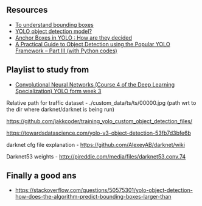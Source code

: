 ## Resources

- <a href="https://towardsdatascience.com/yolo-you-only-look-once-3dbdbb608ec4">To understand bounding boxes</a>
- <a href="https://stackoverflow.com/questions/43087832/yolo-object-detection-model">YOLO object detection model?</a>
- <a href="https://stackoverflow.com/questions/52710248/anchor-boxes-in-yolo-how-are-they-decided">Anchor Boxes in YOLO : How are they decided</a>
- <a href="https://www.analyticsvidhya.com/blog/2018/12/practical-guide-object-detection-yolo-framewor-python/">A Practical Guide to Object Detection using the Popular YOLO Framework – Part III (with Python codes)</a>


## Playlist to study from
- <a href="https://www.youtube.com/playlist?list=PLkDaE6sCZn6Gl29AoE31iwdVwSG-KnDzF">Convolutional Neural Networks (Course 4 of the Deep Learning Specialization) YOLO form week 3</a>

Relative path for traffic dataset - ./custom_data/ts/ts/00000.jpg (path wrt to the dir where darknet/darknet is being run)

https://github.com/jakkcoder/training_yolo_custom_object_detection_files/

https://towardsdatascience.com/yolo-v3-object-detection-53fb7d3bfe6b

darknet cfg file explanation - https://github.com/AlexeyAB/darknet/wiki

Darknet53 weights - http://pjreddie.com/media/files/darknet53.conv.74

## Finally a good ans
- https://stackoverflow.com/questions/50575301/yolo-object-detection-how-does-the-algorithm-predict-bounding-boxes-larger-than